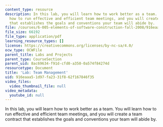 ```yaml
---
content_type: resource
description: In this lab, you will learn how to work better as a team. You will learn
  how to run effective and efficient team meetings, and you will create a team contract
  that establishes the goals and conventions your team will abide by.
file: /courses/6-005-elements-of-software-construction-fall-2008/916eaaa51d97fa2331f862f167846f35_MIT6_005f08_project03_team.pdf
file_size: 66192
file_type: application/pdf
learning_resource_types: []
license: https://creativecommons.org/licenses/by-nc-sa/4.0/
ocw_type: OCWFile
parent_title: Labs and Projects
parent_type: CourseSection
parent_uid: 8ac69634-f91d-cfd0-a350-0a574f84274d
resourcetype: Document
title: 'Lab: Team Management'
uid: 916eaaa5-1d97-fa23-31f8-62f167846f35
video_files:
  video_thumbnail_file: null
video_metadata:
  youtube_id: null
---
```

In this lab, you will learn how to work better as a team. You will learn how to run effective and efficient team meetings, and you will create a team contract that establishes the goals and conventions your team will abide by.